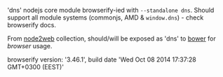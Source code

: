 'dns' nodejs core module browserify-ied with `--standalone dns`. Should support all module systems (commonjs, AMD & `window.dns`) - check browserify docs.

From [node2web](http://github.com/anodynos/node2web) collection,
should/will be exposed as 'dns' to [bower](http://bower.io) for *browser* usage.

browserify version: '3.46.1', build date 'Wed Oct 08 2014 17:37:28 GMT+0300 (EEST)'